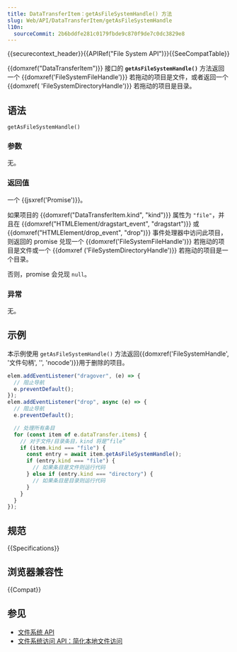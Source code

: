 ```yaml
---
title: DataTransferItem：getAsFileSystemHandle() 方法
slug: Web/API/DataTransferItem/getAsFileSystemHandle
l10n:
  sourceCommit: 2b6bddfe281c0179fbde9c870f9de7c0dc3829e8
---
```


{{securecontext_header}}{{APIRef("File System API")}}{{SeeCompatTable}}

{{domxref("DataTransferItem")}} 接口的 **`getAsFileSystemHandle()`** 方法返回一个 {{domxref('FileSystemFileHandle')}} 若拖动的项目是文件，或者返回一个 {{domxref( 'FileSystemDirectoryHandle')}} 若拖动的项目是目录。

## 语法

```js-nolint
getAsFileSystemHandle()
```

### 参数

无。

### 返回值

一个 {{jsxref('Promise')}}。

如果项目的 {{domxref("DataTransferItem.kind", "kind")}} 属性为 `"file"`，并且在 {{domxref("HTMLElement/dragstart_event", "dragstart")}} 或 {{domxref("HTMLElement/drop_event", "drop")}} 事件处理器中访问此项目，则返回的 promise 兑现一个 {{domxref('FileSystemFileHandle')}} 若拖动的项目是文件或一个 {{domxref ('FileSystemDirectoryHandle')}} 若拖动的项目是一个目录。

否则，promise 会兑现 `null`。

### 异常

无。

## 示例

本示例使用 `getAsFileSystemHandle()` 方法返回{{domxref('FileSystemHandle', '文件句柄', '', 'nocode')}}用于删除的项目。

```js
elem.addEventListener("dragover", (e) => {
  // 阻止导航
  e.preventDefault();
});
elem.addEventListener("drop", async (e) => {
  // 阻止导航
  e.preventDefault();

  // 处理所有条目
  for (const item of e.dataTransfer.items) {
    // 对于文件/目录条目，kind 将是“file”
    if (item.kind === "file") {
      const entry = await item.getAsFileSystemHandle();
      if (entry.kind === "file") {
        // 如果条目是文件则运行代码
      } else if (entry.kind === "directory") {
        // 如果条目是目录则运行代码
      }
    }
  }
});
```

## 规范

{{Specifications}}

## 浏览器兼容性

{{Compat}}

## 参见

- [文件系统 API](/zh-CN/docs/Web/API/File_System_API)
- [文件系统访问 API：简化本地文件访问](https://developer.chrome.com/docs/capabilities/web-apis/file-system-access)
